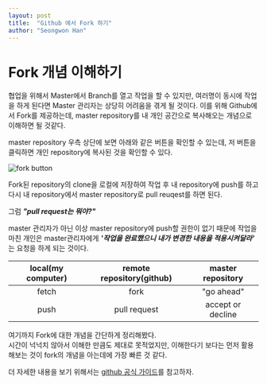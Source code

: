 ```yaml
---
layout: post
title:  "Github 에서 Fork 하기"
author: "Seongwon Han"
---
```


# Fork 개념 이해하기 
협업을 위해서 Master에서 Branch를 열고 작업을 할 수 있지만, 여러명이 동시에 작업을 하게 된다면 Master 관리자는 상당히 어려움을 겪게 될 것이다. 이를 위해 Github에서 Fork를 제공하는데, master repository를 내 개인 공간으로 복사해오는 개념으로 이해하면 될 것같다. 

master repository 우측 상단에 보면 아래와 같은 버튼을 확인할 수 있는데, 저 버튼을 클릭하면 개인 repository에 복사된 것을 확인할 수 있다.  

![fork button](https://git-scm.com/book/en/v2/images/forkbutton.png)  

Fork된 repository의 clone을 로컬에 저장하여 작업 후 내 repository에 push를 하고 다시 내 repository에서 master repository로 pull reuqest를 하면 된다.  

그럼 ***"pull request는 뭐야?"***  

master 관리자가 아닌 이상 master repository에 push할 권한이 없기 때문에 작업을 마친 개인은 master관리자에게 ***'작업을 완료했으니 내가 변경한 내용을 적용시켜달라'*** 는 요청을 하게 되는 것이다. 

|local(my computer)|remote repository(github)|master repository|  
|:----------------:|:-----------------------:|:---------------:|
|   fetch       |          fork     |      "go ahead"        |
|     push   |  pull request  |   accept or decline   |  

여기까지 Fork에 대한 개념을 간단하게 정리해봤다.  
시간이 넉넉치 않아서 이해한 만큼도 제대로 못적었지만, 이해한다기 보다는 먼저 활용해보는 것이 fork의 개념을 아는데에 가장 빠른 것 같다.  

더 자세한 내용을 보기 위해서는 [github 공식 가이드](https://help.github.com/articles/fork-a-repo/)를 참고하자. 